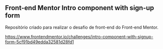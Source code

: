 ## Front-end Mentor Intro component with sign-up form
Repositório criado para realizar o desafio de front-end do Front-end Mentor.

https://www.frontendmentor.io/challenges/intro-component-with-signup-form-5cf91bd49edda32581d28fd1
